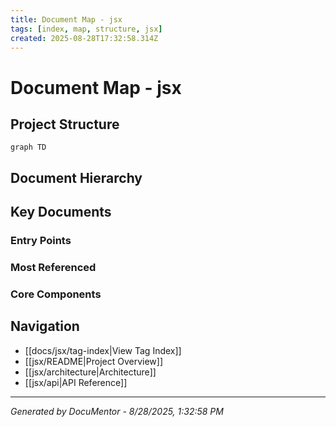 ```yaml
---
title: Document Map - jsx
tags: [index, map, structure, jsx]
created: 2025-08-28T17:32:58.314Z
---
```


# Document Map - jsx

## Project Structure

```mermaid
graph TD

```

## Document Hierarchy



## Key Documents

### Entry Points


### Most Referenced


### Core Components


## Navigation

- [[docs/jsx/tag-index|View Tag Index]]
- [[jsx/README|Project Overview]]
- [[jsx/architecture|Architecture]]
- [[jsx/api|API Reference]]

---
*Generated by DocuMentor - 8/28/2025, 1:32:58 PM*
